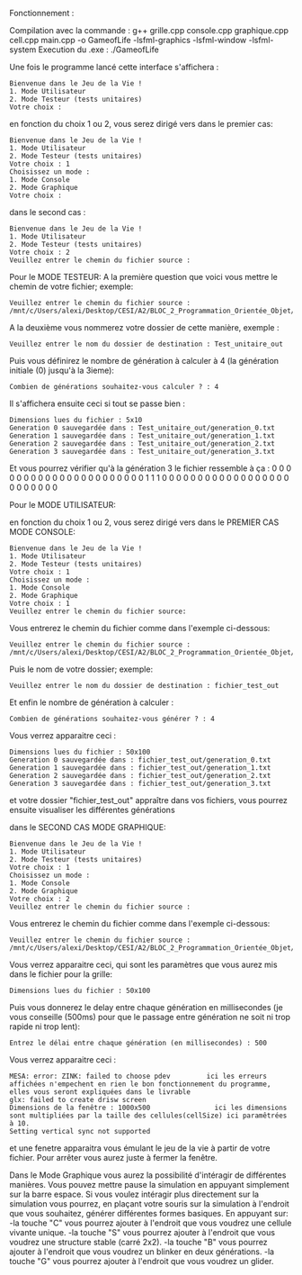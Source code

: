 Fonctionnement :

Compilation avec la commande : g++ grille.cpp console.cpp graphique.cpp cell.cpp main.cpp -o GameofLife -lsfml-graphics -lsfml-window -lsfml-system
Execution du .exe : ./GameofLife


Une fois le programme lancé cette interface s'affichera :

    Bienvenue dans le Jeu de la Vie !
    1. Mode Utilisateur
    2. Mode Testeur (tests unitaires)
    Votre choix :

en fonction du choix 1 ou 2, vous serez dirigé vers 
dans le premier cas:

    Bienvenue dans le Jeu de la Vie !
    1. Mode Utilisateur
    2. Mode Testeur (tests unitaires)
    Votre choix : 1
    Choisissez un mode :
    1. Mode Console
    2. Mode Graphique
    Votre choix :

dans le second cas :

    Bienvenue dans le Jeu de la Vie !
    1. Mode Utilisateur
    2. Mode Testeur (tests unitaires)
    Votre choix : 2
    Veuillez entrer le chemin du fichier source :

Pour le MODE TESTEUR:
A la première question que voici vous mettre le chemin de votre fichier; exemple:

    Veuillez entrer le chemin du fichier source : /mnt/c/Users/alexi/Desktop/CESI/A2/BLOC_2_Programmation_Orientée_Objet/Jeu_De_La_Vie/01_test_unitaire.txt

A la deuxième vous nommerez votre dossier de cette manière, exemple :

    Veuillez entrer le nom du dossier de destination : Test_unitaire_out

Puis vous définirez le nombre de génération à calculer à 4 (la génération initiale (0) jusqu'à la 3ieme):

    Combien de générations souhaitez-vous calculer ? : 4

Il s'affichera ensuite ceci si tout se passe bien :

    Dimensions lues du fichier : 5x10
    Generation 0 sauvegardée dans : Test_unitaire_out/generation_0.txt
    Generation 1 sauvegardée dans : Test_unitaire_out/generation_1.txt
    Generation 2 sauvegardée dans : Test_unitaire_out/generation_2.txt
    Generation 3 sauvegardée dans : Test_unitaire_out/generation_3.txt

Et vous pourrez vérifier qu'à la génération 3 le fichier ressemble à ça :
    0 0 0 0 0 0 0 0 0 0 
    0 0 0 0 0 0 0 0 0 0 
    0 0 1 1 1 0 0 0 0 0 
    0 0 0 0 0 0 0 0 0 0 
    0 0 0 0 0 0 0 0 0 0 



Pour le MODE UTILISATEUR:

en fonction du choix 1 ou 2, vous serez dirigé vers 
dans le PREMIER CAS MODE CONSOLE:

    Bienvenue dans le Jeu de la Vie !
    1. Mode Utilisateur
    2. Mode Testeur (tests unitaires)
    Votre choix : 1
    Choisissez un mode :
    1. Mode Console
    2. Mode Graphique
    Votre choix : 1
    Veuillez entrer le chemin du fichier source: 

Vous entrerez le chemin du fichier comme dans l'exemple ci-dessous: 

    Veuillez entrer le chemin du fichier source : /mnt/c/Users/alexi/Desktop/CESI/A2/BLOC_2_Programmation_Orientée_Objet/Jeu_De_La_Vie/01_fichier_test.txt

Puis le nom de votre dossier; exemple:

    Veuillez entrer le nom du dossier de destination : fichier_test_out

Et enfin le nombre de génération à calculer :

    Combien de générations souhaitez-vous générer ? : 4

Vous verrez apparaitre ceci :

    Dimensions lues du fichier : 50x100
    Generation 0 sauvegardée dans : fichier_test_out/generation_0.txt
    Generation 1 sauvegardée dans : fichier_test_out/generation_1.txt
    Generation 2 sauvegardée dans : fichier_test_out/generation_2.txt
    Generation 3 sauvegardée dans : fichier_test_out/generation_3.txt

et votre dossier "fichier_test_out" appraître dans vos fichiers, vous pourrez ensuite visualiser les différentes générations


dans le SECOND CAS MODE GRAPHIQUE:

    Bienvenue dans le Jeu de la Vie !
    1. Mode Utilisateur
    2. Mode Testeur (tests unitaires)
    Votre choix : 1
    Choisissez un mode :
    1. Mode Console
    2. Mode Graphique
    Votre choix : 2
    Veuillez entrer le chemin du fichier source : 

Vous entrerez le chemin du fichier comme dans l'exemple ci-dessous: 

    Veuillez entrer le chemin du fichier source : /mnt/c/Users/alexi/Desktop/CESI/A2/BLOC_2_Programmation_Orientée_Objet/Jeu_De_La_Vie/01_fichier_test.txt

Vous verrez apparaitre ceci, qui sont les paramètres que vous aurez mis dans le fichier pour la grille: 

    Dimensions lues du fichier : 50x100

Puis vous donnerez le delay entre chaque génération en millisecondes (je vous conseille (500ms) pour que le passage entre génération ne soit ni trop rapide ni trop lent):

    Entrez le délai entre chaque génération (en millisecondes) : 500

Vous verrez apparaitre ceci :

    MESA: error: ZINK: failed to choose pdev         ici les erreurs affichées n'empechent en rien le bon fonctionnement du programme, elles vous seront expliquées dans le livrable
    glx: failed to create drisw screen
    Dimensions de la fenêtre : 1000x500                ici les dimensions sont multipliées par la taille des cellules(cellSize) ici paramêtrées à 10.
    Setting vertical sync not supported

et une fenetre apparaitra vous émulant le jeu de la vie à partir de votre fichier. 
Pour arrêter vous aurez juste à fermer la fenêtre.


Dans le Mode Graphique vous aurez la possibilité d'intéragir de différentes manières.
Vous pouvez mettre pause la simulation en appuyant simplement sur la barre espace.
Si vous voulez intéragir plus directement sur la simulation vous pourrez, en plaçant votre souris sur la simulation à l'endroit que vous souhaitez, générer différentes formes basiques.
En appuyant sur: 
-la touche "C" vous pourrez ajouter à l'endroit que vous voudrez une cellule vivante unique.
-la touche "S" vous pourrez ajouter à l'endroit que vous voudrez une structure stable (carré 2x2).
-la touche "B" vous pourrez ajouter à l'endroit que vous voudrez un blinker en deux générations.
-la touche "G" vous pourrez ajouter à l'endroit que vous voudrez un glider.
